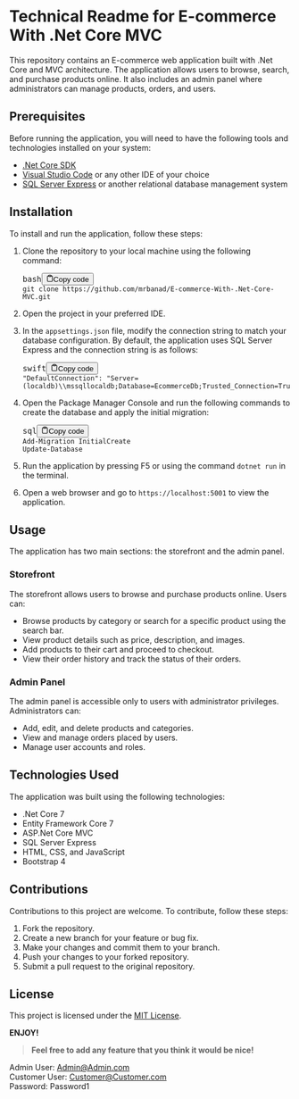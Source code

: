 <div class="markdown prose w-full break-words dark:prose-invert dark"><h1>Technical Readme for E-commerce With .Net Core MVC</h1><p>This repository contains an E-commerce web application built with .Net Core and MVC architecture. The application allows users to browse, search, and purchase products online. It also includes an admin panel where administrators can manage products, orders, and users.</p><h2>Prerequisites</h2><p>Before running the application, you will need to have the following tools and technologies installed on your system:</p><ul><li><a href="https://dotnet.microsoft.com/download" target="_new">.Net Core SDK</a></li><li><a href="https://code.visualstudio.com/" target="_new">Visual Studio Code</a> or any other IDE of your choice</li><li><a href="https://www.microsoft.com/en-us/sql-server/sql-server-downloads" target="_new">SQL Server Express</a> or another relational database management system</li></ul><h2>Installation</h2><p>To install and run the application, follow these steps:</p><ol><li><p>Clone the repository to your local machine using the following command:</p><pre><div class="bg-black rounded-md mb-4"><div class="flex items-center relative text-gray-200 bg-gray-800 px-4 py-2 text-xs font-sans justify-between rounded-t-md"><span>bash</span><button class="flex ml-auto gap-2"><svg stroke="currentColor" fill="none" stroke-width="2" viewBox="0 0 24 24" stroke-linecap="round" stroke-linejoin="round" class="h-4 w-4" height="1em" width="1em" xmlns="http://www.w3.org/2000/svg"><path d="M16 4h2a2 2 0 0 1 2 2v14a2 2 0 0 1-2 2H6a2 2 0 0 1-2-2V6a2 2 0 0 1 2-2h2"></path><rect x="8" y="2" width="8" height="4" rx="1" ry="1"></rect></svg>Copy code</button></div><div class="p-4 overflow-y-auto"><code class="!whitespace-pre hljs language-bash">git <span class="hljs-built_in">clone</span> https://github.com/mrbanad/E-commerce-With-.Net-Core-MVC.git
</code></div></div></pre></li><li><p>Open the project in your preferred IDE.</p></li><li><p>In the <code>appsettings.json</code> file, modify the connection string to match your database configuration. By default, the application uses SQL Server Express and the connection string is as follows:</p><pre><div class="bg-black rounded-md mb-4"><div class="flex items-center relative text-gray-200 bg-gray-800 px-4 py-2 text-xs font-sans justify-between rounded-t-md"><span>swift</span><button class="flex ml-auto gap-2"><svg stroke="currentColor" fill="none" stroke-width="2" viewBox="0 0 24 24" stroke-linecap="round" stroke-linejoin="round" class="h-4 w-4" height="1em" width="1em" xmlns="http://www.w3.org/2000/svg"><path d="M16 4h2a2 2 0 0 1 2 2v14a2 2 0 0 1-2 2H6a2 2 0 0 1-2-2V6a2 2 0 0 1 2-2h2"></path><rect x="8" y="2" width="8" height="4" rx="1" ry="1"></rect></svg>Copy code</button></div><div class="p-4 overflow-y-auto"><code class="!whitespace-pre hljs language-swift"><span class="hljs-string">"DefaultConnection"</span>: <span class="hljs-string">"Server=(localdb)<span class="hljs-subst">\\</span>mssqllocaldb;Database=EcommerceDb;Trusted_Connection=True;MultipleActiveResultSets=true"</span>
</code></div></div></pre></li><li><p>Open the Package Manager Console and run the following commands to create the database and apply the initial migration:</p><pre><div class="bg-black rounded-md mb-4"><div class="flex items-center relative text-gray-200 bg-gray-800 px-4 py-2 text-xs font-sans justify-between rounded-t-md"><span>sql</span><button class="flex ml-auto gap-2"><svg stroke="currentColor" fill="none" stroke-width="2" viewBox="0 0 24 24" stroke-linecap="round" stroke-linejoin="round" class="h-4 w-4" height="1em" width="1em" xmlns="http://www.w3.org/2000/svg"><path d="M16 4h2a2 2 0 0 1 2 2v14a2 2 0 0 1-2 2H6a2 2 0 0 1-2-2V6a2 2 0 0 1 2-2h2"></path><rect x="8" y="2" width="8" height="4" rx="1" ry="1"></rect></svg>Copy code</button></div><div class="p-4 overflow-y-auto"><code class="!whitespace-pre hljs language-sql"><span class="hljs-keyword">Add</span><span class="hljs-operator">-</span>Migration InitialCreate
<span class="hljs-keyword">Update</span><span class="hljs-operator">-</span>Database
</code></div></div></pre></li><li><p>Run the application by pressing F5 or using the command <code>dotnet run</code> in the terminal.</p></li><li><p>Open a web browser and go to <code>https://localhost:5001</code> to view the application.</p></li></ol><h2>Usage</h2><p>The application has two main sections: the storefront and the admin panel.</p><h3>Storefront</h3><p>The storefront allows users to browse and purchase products online. Users can:</p><ul><li>Browse products by category or search for a specific product using the search bar.</li><li>View product details such as price, description, and images.</li><li>Add products to their cart and proceed to checkout.</li><li>View their order history and track the status of their orders.</li></ul><h3>Admin Panel</h3><p>The admin panel is accessible only to users with administrator privileges. Administrators can:</p><ul><li>Add, edit, and delete products and categories.</li><li>View and manage orders placed by users.</li><li>Manage user accounts and roles.</li></ul><h2>Technologies Used</h2><p>The application was built using the following technologies:</p><ul><li>.Net Core 7</li><li>Entity Framework Core 7</li><li>ASP.Net Core MVC</li><li>SQL Server Express</li><li>HTML, CSS, and JavaScript</li><li>Bootstrap 4</li></ul><h2>Contributions</h2><p>Contributions to this project are welcome. To contribute, follow these steps:</p><ol><li>Fork the repository.</li><li>Create a new branch for your feature or bug fix.</li><li>Make your changes and commit them to your branch.</li><li>Push your changes to your forked repository.</li><li>Submit a pull request to the original repository.</li></ol><h2>License</h2><p>This project is licensed under the <a href="https://github.com/mrbanad/E-commerce-With-.Net-Core-MVC/blob/main/LICENSE" target="_new">MIT License</a>.</p>

**ENJOY!**
> **Feel free to add any feature that you think it would be nice!**

Admin User: Admin@Admin.com<br>
Customer User: Customer@Customer.com<br>
Password: Password1<br>
</div>

